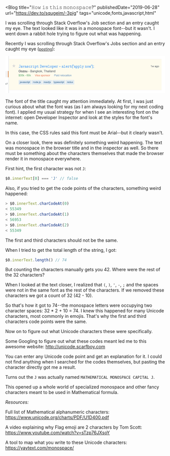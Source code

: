 <Blog
  title="𝙷𝚘𝚠 𝚒𝚜 𝚝𝚑𝚒𝚜 𝚖𝚘𝚗𝚘𝚜𝚙𝚊𝚌𝚎?"
  publishedDate="2019-06-28"
  url="https://dev.to/squgeim/-3pig"
  tags="unicode,fonts,javascript,html"
>
I was scrolling through Stack Overflow's Job section and an entry caught my eye. The
text looked like it was in a monospace font--but it wasn't. I went down a rabbit hole trying to figure out what was happening.
</Blog>


Recently I was scrolling through Stack Overflow's Jobs section and an entry caught my eye (<small>[posting](https://stackoverflow.com/jobs/274306/oozou?so=i&pg=1&offset=15)</small>):

![](/images/blog-assets/stackoverflow_job_posting.png)

The font of the title caught my attention immediately. At first, I was just curious about what the font was (as I am always looking for my next coding font). I applied my usual strategy for when I see an interesting font on the internet: open Developer Inspector and look at the styles for the font's name.

In this case, the CSS rules said this font must be Arial--but it clearly wasn't.

On a closer look, there was definitely something weird happening. The text was monospace in the browser title and in the inspector as well. So there must be something about the characters themselves that made the browser render it in monospace everywhere.

First hint, the first character was not `J`:

```js
$0.innerText[0] === 'J' // false
```

Also, if you tried to get the code points of the characters, something weird happened:

```js
> $0.innerText.charCodeAt(0)
< 55349
> $0.innerText.charCodeAt(1)
< 56953
> $0.innerText.charCodeAt(2)
< 55349
```

The first and third characters should not be the same.

When I tried to get the total length of the string, I got:

```js
$0.innerText.length() // 74
```

But counting the characters manually gets you 42. Where were the rest of the 32 characters?

When I looked at the text closer, I realized that `(`, `)`, `'`, `-`, `;` and the spaces were not in the same font as the rest of the characters. If we removed these characters we got a count of 32 (42 - 10).

So that's how it got to 74--the monospace letters were occupying two character spaces: 32 * 2 + 10 = 74. I knew this happened for many Unicode characters, most commonly in emojis. That's why the first and third characters code points were the same.

Now on to figure out what Unicode characters these were specifically. 

Some Googling to figure out what these codes meant led me to this awesome website: http://unicode.scarfboy.com

You can enter any Unicode code point and get an explanation for it. I could not find anything when I searched for the codes themselves, but pasting the character directly got me a result.

Turns out the `J` was actually named `MATHEMATICAL MONOSPACE CAPITAL J`.

This opened up a whole world of specialized​ monospace and other fancy characters meant to be used in Mathematical formula​.

*Resources:*

Full list of Mathematical alphanumeric characters:
https://www.unicode.org/charts/PDF/U1D400.pdf

A video explaining why Flag emoji are 2 characters by Tom Scott:
https://www.youtube.com/watch?v=sTzp76JXsoY

A tool to map what you write to these Unicode characters:
https://yaytext.com/monospace/
